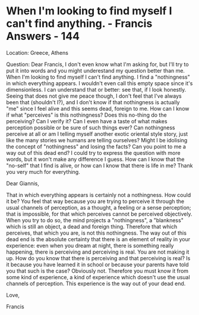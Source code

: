 # When I'm looking to find myself I can't find anything. - Francis Answers - 144

Location: Greece, Athens&nbsp;

Question: Dear Francis, I don't even know what I'm asking for, but I'll try to put it into words and you might underestand my question better than me. When I'm looking to find myself I can't find anything. I find a &quot;nothingness&quot; in which everything appears. I wouldn't even call this empty space since it's dimensionless. I can understand that or better: see that, if I look honestly. Seeing that does not give me peace though, I don't feel that I've always been that (shouldn't I?), and I don't know if that nothingness is actually &quot;me&quot; since I feel alive and this seems dead, foreign to me. How can I know if what &quot;perceives&quot; is this nothingness? Does this no-thing do the perceiving? Can I verify it? Can I even have a taste of what makes perception possible or be sure of such things ever? Can nothingness perceive at all or am I telling myself another exotic oriental style story, just like the many stories we humans are telling ourselves? Might I be idolising the concept of &quot;nothingness&quot; and losing the facts? Can you point to me a way out of this dead end? I could try to express the question with more words, but it won't make any difference I guess. How can I know that the &quot;no-self&quot; that I find is alive, or how can I know that there is life in me? Thank you very much for everything.

Dear Giannis,

That in which everything appears is certainly not a nothingness. How could it be? You feel that way because you are trying to perceive it through the usual channels of perception, as a thought, a feeling or a sense perception; that is impossible, for that which perceives cannot be perceived objectively. When you try to do so, the mind projects a &quot;nothingness&quot;, a &quot;blankness&quot; which is still an object, a dead and foreign thing. Therefore that which perceives, that which you are, is not this nothingness. The way out of this dead end is the absolute certainty that there is an element of reality in your experience: even when you dream at night, there is something really happening, there is perceiving and perceiving is real. You are not making it up. How do you know that there is perceiving and that perceiving is real? Is it because you have learned it in school or because your parents have told you that such is the case? Obviously not. Therefore you must know it from some kind of experience, a kind of experience which doesn't use the usual channels of perception. This experience is the way out of your dead end.&nbsp;

Love,

Francis

